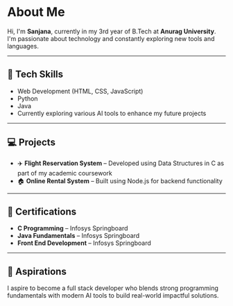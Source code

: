 # About Me
Hi, I'm **Sanjana**, currently in my 3rd year of B.Tech at **Anurag University**. I'm passionate about technology and constantly exploring new tools and languages.

---

## 🔧 Tech Skills
- Web Development (HTML, CSS, JavaScript)
- Python
- Java
- Currently exploring various AI tools to enhance my future projects

---

## 💻 Projects
- ✈️ **Flight Reservation System** – Developed using Data Structures in C as part of my academic coursework  
- 🏠 **Online Rental System** – Built using Node.js for backend functionality

---

## 🏅 Certifications
- **C Programming** – Infosys Springboard 
- **Java Fundamentals** – Infosys Springboard
- **Front End Development** – Infosys Springboard

---

## 🎯 Aspirations
I aspire to become a full stack developer who blends strong programming fundamentals with modern AI tools to build real-world impactful solutions.
